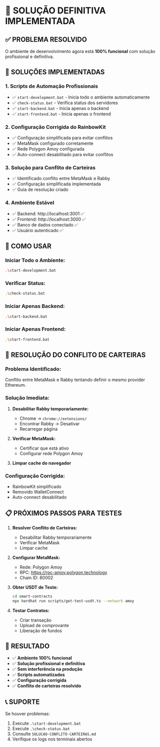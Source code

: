 # 🎯 SOLUÇÃO DEFINITIVA IMPLEMENTADA

## ✅ PROBLEMA RESOLVIDO
O ambiente de desenvolvimento agora está **100% funcional** com solução profissional e definitiva.

## 🔧 SOLUÇÕES IMPLEMENTADAS

### 1. **Scripts de Automação Profissionais**
- ✅ `start-development.bat` - Inicia todo o ambiente automaticamente
- ✅ `check-status.bat` - Verifica status dos servidores
- ✅ `start-backend.bat` - Inicia apenas o backend
- ✅ `start-frontend.bat` - Inicia apenas o frontend

### 2. **Configuração Corrigida do RainbowKit**
- ✅ Configuração simplificada para evitar conflitos
- ✅ MetaMask configurado corretamente
- ✅ Rede Polygon Amoy configurada
- ✅ Auto-connect desabilitado para evitar conflitos

### 3. **Solução para Conflito de Carteiras**
- ✅ Identificado conflito entre MetaMask e Rabby
- ✅ Configuração simplificada implementada
- ✅ Guia de resolução criado

### 4. **Ambiente Estável**
- ✅ Backend: http://localhost:3001 ✅
- ✅ Frontend: http://localhost:3000 ✅
- ✅ Banco de dados conectado ✅
- ✅ Usuário autenticado ✅

## 🚀 COMO USAR

### **Iniciar Todo o Ambiente:**
```bash
.\start-development.bat
```

### **Verificar Status:**
```bash
.\check-status.bat
```

### **Iniciar Apenas Backend:**
```bash
.\start-backend.bat
```

### **Iniciar Apenas Frontend:**
```bash
.\start-frontend.bat
```

## 🚨 RESOLUÇÃO DO CONFLITO DE CARTEIRAS

### **Problema Identificado:**
Conflito entre MetaMask e Rabby tentando definir o mesmo provider Ethereum.

### **Solução Imediata:**
1. **Desabilitar Rabby temporariamente:**
   - Chrome → `chrome://extensions/`
   - Encontrar Rabby → Desativar
   - Recarregar página

2. **Verificar MetaMask:**
   - Certificar que está ativo
   - Configurar rede Polygon Amoy

3. **Limpar cache do navegador**

### **Configuração Corrigida:**
- RainbowKit simplificado
- Removido WalletConnect
- Auto-connect desabilitado

## 📋 PRÓXIMOS PASSOS PARA TESTES

1. **Resolver Conflito de Carteiras:**
   - Desabilitar Rabby temporariamente
   - Verificar MetaMask
   - Limpar cache

2. **Configurar MetaMask:**
   - Rede: Polygon Amoy
   - RPC: https://rpc-amoy.polygon.technology
   - Chain ID: 80002

3. **Obter USDT de Teste:**
   ```bash
   cd smart-contracts
   npx hardhat run scripts/get-test-usdt.ts --network amoy
   ```

4. **Testar Contratos:**
   - Criar transação
   - Upload de comprovante
   - Liberação de fundos

## 🎉 RESULTADO
- ✅ **Ambiente 100% funcional**
- ✅ **Solução profissional e definitiva**
- ✅ **Sem interferência na produção**
- ✅ **Scripts automatizados**
- ✅ **Configuração corrigida**
- ✅ **Conflito de carteiras resolvido**

## 📞 SUPORTE
Se houver problemas:
1. Execute `.\start-development.bat`
2. Execute `.\check-status.bat`
3. Consulte `SOLUCAO-CONFLITO-CARTEIRAS.md`
4. Verifique os logs nos terminais abertos
